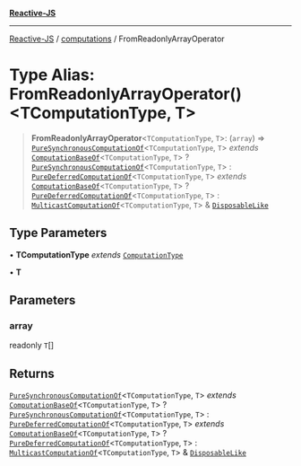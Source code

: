 [**Reactive-JS**](../../README.md)

***

[Reactive-JS](../../README.md) / [computations](../README.md) / FromReadonlyArrayOperator

# Type Alias: FromReadonlyArrayOperator()\<TComputationType, T\>

> **FromReadonlyArrayOperator**\<`TComputationType`, `T`\>: (`array`) => [`PureSynchronousComputationOf`](PureSynchronousComputationOf.md)\<`TComputationType`, `T`\> *extends* [`ComputationBaseOf`](ComputationBaseOf.md)\<`TComputationType`, `T`\> ? [`PureSynchronousComputationOf`](PureSynchronousComputationOf.md)\<`TComputationType`, `T`\> : [`PureDeferredComputationOf`](PureDeferredComputationOf.md)\<`TComputationType`, `T`\> *extends* [`ComputationBaseOf`](ComputationBaseOf.md)\<`TComputationType`, `T`\> ? [`PureDeferredComputationOf`](PureDeferredComputationOf.md)\<`TComputationType`, `T`\> : [`MulticastComputationOf`](MulticastComputationOf.md)\<`TComputationType`, `T`\> & [`DisposableLike`](../../utils/interfaces/DisposableLike.md)

## Type Parameters

• **TComputationType** *extends* [`ComputationType`](ComputationType.md)

• **T**

## Parameters

### array

readonly `T`[]

## Returns

[`PureSynchronousComputationOf`](PureSynchronousComputationOf.md)\<`TComputationType`, `T`\> *extends* [`ComputationBaseOf`](ComputationBaseOf.md)\<`TComputationType`, `T`\> ? [`PureSynchronousComputationOf`](PureSynchronousComputationOf.md)\<`TComputationType`, `T`\> : [`PureDeferredComputationOf`](PureDeferredComputationOf.md)\<`TComputationType`, `T`\> *extends* [`ComputationBaseOf`](ComputationBaseOf.md)\<`TComputationType`, `T`\> ? [`PureDeferredComputationOf`](PureDeferredComputationOf.md)\<`TComputationType`, `T`\> : [`MulticastComputationOf`](MulticastComputationOf.md)\<`TComputationType`, `T`\> & [`DisposableLike`](../../utils/interfaces/DisposableLike.md)
